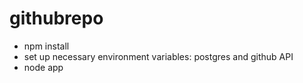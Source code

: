 # githubrepo

- npm install
- set up necessary environment variables: postgres and github API
- node app